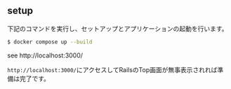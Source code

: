 ## setup

下記のコマンドを実行し、セットアップとアプリケーションの起動を行います。

```sh
$ docker compose up --build
```

see http://localhost:3000/

`http://localhost:3000/`にアクセスしてRailsのTop画面が無事表示されれば準備は完了です。
